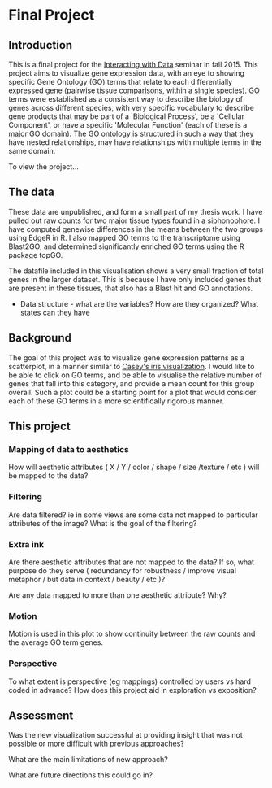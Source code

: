 # Final Project

## Introduction

This is a final project for the [Interacting with Data](https://github.com/Brown-BIOL2430-S04-Fall2015/syllabus) seminar in fall 2015. This project aims to visualize gene expression data, with an eye to showing specific Gene Ontology (GO) terms that relate to each differentially expressed gene (pairwise tissue comparisons, within a single species). GO terms were established as a consistent way to describe the biology of genes across different species, with very specific vocabulary to describe gene products that may be part of a 'Biological Process', be a 'Cellular Component', or have a specific 'Molecular Function' (each of these is a major GO domain). The GO ontology is structured in such a way that they have nested relationships, may have relationships with multiple terms in the same domain.

To view the project...

## The data

These data are unpublished, and form a small part of my thesis work. I have pulled out raw counts for two major tissue types found in a siphonophore. I have computed genewise differences in the means between the two groups using EdgeR in R. I also mapped GO terms to the transcriptome using Blast2GO, and determined significantly enriched GO terms using the R package topGO.

The datafile included in this visualisation shows a very small fraction of total genes in the larger dataset. This is because I have only included genes that are present in these tissues, that also has a Blast hit and GO annotations. 


- Data structure - what are the variables? How are they organized? What states can they have

## Background

The goal of this project was to visualize gene expression patterns as a scatterplot, in a manner similar to [Casey's iris visualization](https://github.com/Brown-BIOL2430-S04-Fall2015/syllabus/tree/master/exercises/iris). I would like to be able to click on GO terms, and be able to visualise the relative number of genes that fall into this category, and provide a mean count for this group overall. Such a plot could be a starting point for a plot that would consider each of these GO terms in a more scientifically rigorous manner. 

## This project

### Mapping of data to aesthetics

How will aesthetic attributes ( X / Y / color / shape / size /texture / etc ) will be mapped to the data?

### Filtering

Are data filtered? ie in some views are some data not mapped to particular attributes of the image? What is the goal of the filtering?

### Extra ink

Are there aesthetic attributes that are not mapped to the data? If so, what purpose do they serve ( redundancy for robustness / improve visual metaphor / but data in context / beauty / etc )?

Are any data mapped to more than one aesthetic attribute? Why?

### Motion

Motion is used in this plot to show continuity between the raw counts and the average GO term genes. 

### Perspective

To what extent is perspective (eg mappings) controlled by users vs hard coded in advance? How does this project aid in exploration vs exposition?

## Assessment

Was the new visualization successful at providing insight that was not possible or more difficult with previous approaches?

What are the main limitations of new approach?

What are future directions this could go in?


